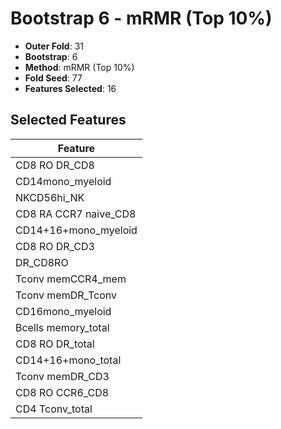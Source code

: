 # Bootstrap 6 - mRMR (Top 10%)

- **Outer Fold**: 31
- **Bootstrap**: 6
- **Method**: mRMR (Top 10%)
- **Fold Seed**: 77
- **Features Selected**: 16

## Selected Features

| Feature |
|---------|
| CD8 RO DR_CD8 |
| CD14mono_myeloid |
| NKCD56hi_NK |
| CD8 RA CCR7 naive_CD8 |
| CD14+16+mono_myeloid |
| CD8 RO DR_CD3 |
| DR_CD8RO |
| Tconv memCCR4_mem |
| Tconv memDR_Tconv |
| CD16mono_myeloid |
| Bcells memory_total |
| CD8 RO DR_total |
| CD14+16+mono_total |
| Tconv memDR_CD3 |
| CD8 RO CCR6_CD8 |
| CD4 Tconv_total |
